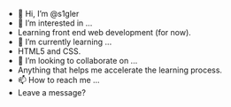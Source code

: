 - 👋 Hi, I’m @s1gler
- 👀 I’m interested in ...
- Learning front end web development (for now).
- 🌱 I’m currently learning ...
- HTML5 and CSS.
- 💞️ I’m looking to collaborate on ...
- Anything that helps me accelerate the learning process.
- 📫 How to reach me ...
- Leave a message?

<!---
s1gler/s1gler is a ✨ special ✨ repository because its `README.md` (this file) appears on your GitHub profile.
You can click the Preview link to take a look at your changes.
--->
